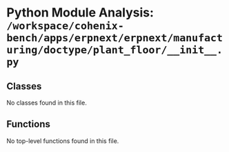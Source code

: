 # Python Module Analysis: `/workspace/cohenix-bench/apps/erpnext/erpnext/manufacturing/doctype/plant_floor/__init__.py`

## Classes

No classes found in this file.


## Functions

No top-level functions found in this file.
